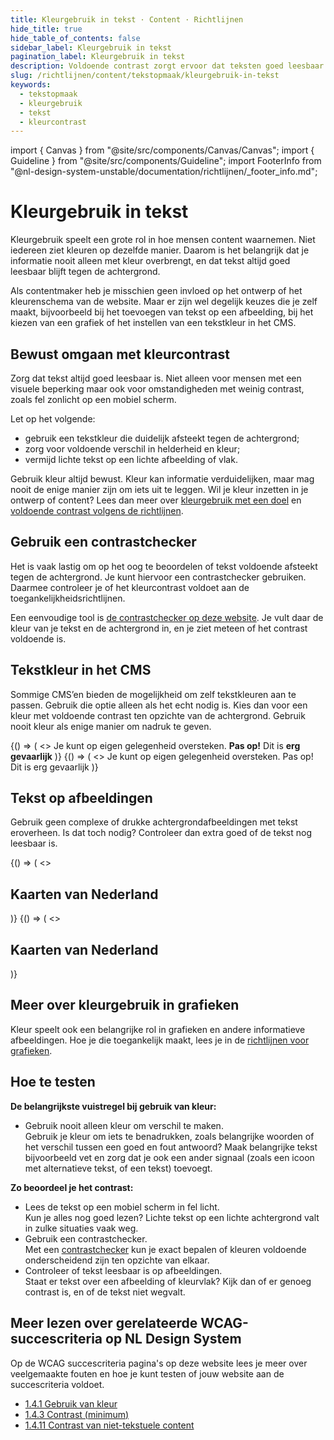 ```yaml
---
title: Kleurgebruik in tekst · Content · Richtlijnen
hide_title: true
hide_table_of_contents: false
sidebar_label: Kleurgebruik in tekst
pagination_label: Kleurgebruik in tekst
description: Voldoende contrast zorgt ervoor dat teksten goed leesbaar zijn. Ook wanneer iemand slechtziend is of als de zon op je smartphone schijnt.
slug: /richtlijnen/content/tekstopmaak/kleurgebruik-in-tekst
keywords:
  - tekstopmaak
  - kleurgebruik
  - tekst
  - kleurcontrast
---
```


<!-- @license CC0-1.0 -->

import { Canvas } from "@site/src/components/Canvas/Canvas";
import { Guideline } from "@site/src/components/Guideline";
import FooterInfo from "@nl-design-system-unstable/documentation/richtlijnen/\_footer_info.md";

# Kleurgebruik in tekst

Kleurgebruik speelt een grote rol in hoe mensen content waarnemen. Niet iedereen ziet kleuren op dezelfde manier. Daarom is het belangrijk dat je informatie nooit alleen met kleur overbrengt, en dat tekst altijd goed leesbaar blijft tegen de achtergrond.

Als contentmaker heb je misschien geen invloed op het ontwerp of het kleurenschema van de website. Maar er zijn wel degelijk keuzes die je zelf maakt, bijvoorbeeld bij het toevoegen van tekst op een afbeelding, bij het kiezen van een grafiek of het instellen van een tekstkleur in het CMS.

## Bewust omgaan met kleurcontrast

Zorg dat tekst altijd goed leesbaar is. Niet alleen voor mensen met een visuele beperking maar ook voor omstandigheden met weinig contrast, zoals fel zonlicht op een mobiel scherm.

Let op het volgende:

- gebruik een tekstkleur die duidelijk afsteekt tegen de achtergrond;
- zorg voor voldoende verschil in helderheid en kleur;
- vermijd lichte tekst op een lichte afbeelding of vlak.

Gebruik kleur altijd bewust. Kleur kan informatie verduidelijken, maar mag nooit de enige manier zijn om iets uit te leggen.
Wil je kleur inzetten in je ontwerp of content? Lees dan meer over [kleurgebruik met een doel](/richtlijnen/stijl/kleuren/doel) en [voldoende contrast volgens de richtlijnen](/wcag/1.4.3).

## Gebruik een contrastchecker

Het is vaak lastig om op het oog te beoordelen of tekst voldoende afsteekt tegen de achtergrond. Je kunt hiervoor een contrastchecker gebruiken. Daarmee controleer je of het kleurcontrast voldoet aan de toegankelijkheidsrichtlijnen.

Een eenvoudige tool is [de contrastchecker op deze website](/contrast).
Je vult daar de kleur van je tekst en de achtergrond in, en je ziet meteen of het contrast voldoende is.

## Tekstkleur in het CMS

Sommige CMS’en bieden de mogelijkheid om zelf tekstkleuren aan te passen. Gebruik die optie alleen als het echt nodig is. Kies dan voor een kleur met voldoende contrast ten opzichte van de achtergrond. Gebruik nooit kleur als enige manier om nadruk te geven.

<!-- Dit omzetten naar Do's en Dont's -->

<Guideline appearance="do" title="Vette tekst gebruiken om tekst nadruk te geven">
  <Canvas language="html">
    {() => (
      <>
        Je kunt op eigen gelegenheid oversteken. <strong>Pas op!</strong> Dit is <strong>erg gevaarlijk</strong>
      </>
    )}
  </Canvas>
</Guideline>

<Guideline appearance="dont" title="Kleur gebruiken om tekst nadruk te geven">
  <Canvas language="html">
    {() => (
      <>
        Je kunt op eigen gelegenheid oversteken. <span style={{ color: 'red' }}>Pas op!</span> Dit is <span style={{ color: 'red' }}>erg gevaarlijk</span>
      </>
    )}
  </Canvas>
</Guideline>

## Tekst op afbeeldingen

Gebruik geen complexe of drukke achtergrondafbeeldingen met tekst eroverheen. Is dat toch nodig? Controleer dan extra goed of de tekst nog leesbaar is.

<Guideline appearance="dont" title="Tekst over een complexe afbeelding of achtergrond plaatsen">
  <Canvas language="html">
    {() => (
      <>
        <div style={{ background:'center center no-repeat url("https://raw.githubusercontent.com/nl-design-system/documentatie/assets/richtlijnen_content_afbeeldingen-Kaart.jpg")' }}>
          <h2 style={{ padding: '50px', color: 'white' }}>Kaarten van Nederland</h2>
        </div>
      </>
    )}
  </Canvas>
</Guideline>

<Guideline appearance="do" title="Kies een achtergrond die voldoende contrast biedt met de tekst">
  <Canvas language="html">
    {() => (
      <>
        <div style={{ background:'center center no-repeat url("https://raw.githubusercontent.com/nl-design-system/documentatie/assets/richtlijnen_content_afbeeldingen-Kaart.jpg")' }}>
          <h2 style={{ padding: '50px', color: 'white', backgroundColor: 'rgba(0,0,0,0.5)' }}>Kaarten van Nederland</h2>
        </div>
      </>
    )}
  </Canvas>
</Guideline>

## Meer over kleurgebruik in grafieken

Kleur speelt ook een belangrijke rol in grafieken en andere informatieve afbeeldingen. Hoe je die toegankelijk maakt, lees je in de [richtlijnen voor grafieken](/richtlijnen/content/afbeeldingen/grafieken).

## Hoe te testen

**De belangrijkste vuistregel bij gebruik van kleur:**

- Gebruik nooit alleen kleur om verschil te maken.  
  Gebruik je kleur om iets te benadrukken, zoals belangrijke woorden of het verschil tussen een goed en fout antwoord? Maak belangrijke tekst bijvoorbeeld vet en zorg dat je ook een ander signaal (zoals een icoon met alternatieve tekst, of een tekst) toevoegt.

**Zo beoordeel je het contrast:**

- Lees de tekst op een mobiel scherm in fel licht.  
  Kun je alles nog goed lezen? Lichte tekst op een lichte achtergrond valt in zulke situaties vaak weg.
- Gebruik een contrastchecker.  
  Met een [contrastchecker](/contrast) kun je exact bepalen of kleuren voldoende onderscheidend zijn ten opzichte van elkaar.
- Controleer of tekst leesbaar is op afbeeldingen.  
  Staat er tekst over een afbeelding of kleurvlak? Kijk dan of er genoeg contrast is, en of de tekst niet wegvalt.

## Meer lezen over gerelateerde WCAG-succescriteria op NL Design System

Op de WCAG succescriteria pagina's op deze website lees je meer over veelgemaakte fouten en hoe je kunt testen of jouw website aan de succescriteria voldoet.

- [1.4.1 Gebruik van kleur](/wcag/1.4.1)
- [1.4.3 Contrast (minimum)](/wcag/1.4.3)
- [1.4.11 Contrast van niet-tekstuele content](/wcag/1.4.11)

<FooterInfo />
